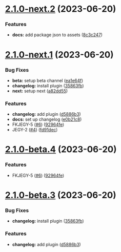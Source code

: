 # [2.1.0-next.2](https://github.com/robence/semantic-release-poc/compare/v2.1.0-next.1...v2.1.0-next.2) (2023-06-20)


### Features

* **docs:** add package json to assets ([8c3c247](https://github.com/robence/semantic-release-poc/commit/8c3c247bc4a048368827bd96e31ec654aa6ad7a2))

# [2.1.0-next.1](https://github.com/robence/semantic-release-poc/compare/v2.0.0...v2.1.0-next.1) (2023-06-20)


### Bug Fixes

* **beta:** setup beta channel ([ea1e64f](https://github.com/robence/semantic-release-poc/commit/ea1e64f8491381ab4356f750bce9b2d26962262c))
* **changelog:** install plugin ([35863fb](https://github.com/robence/semantic-release-poc/commit/35863fb8b48da9d1d5016f841e5cfe6a0484b5c5))
* **next:** setup next ([a82dd55](https://github.com/robence/semantic-release-poc/commit/a82dd55e2bf879725bf14cc03eca5636f1e2525f))


### Features

* **changelog:** add plugin ([d5886b3](https://github.com/robence/semantic-release-poc/commit/d5886b30e6e610fdb4caa6b42a625775b2918ffa))
* **docs:** set up changelog ([e0b21c8](https://github.com/robence/semantic-release-poc/commit/e0b21c81c35a5ea0bb52025e1670d23078cb1857))
* FKJEGY-5 ([#6](https://github.com/robence/semantic-release-poc/issues/6)) ([92964fe](https://github.com/robence/semantic-release-poc/commit/92964fe1cc21781f5624433f70b7562b7c1c7b18))
* JEGY-2 ([#4](https://github.com/robence/semantic-release-poc/issues/4)) ([fd91dec](https://github.com/robence/semantic-release-poc/commit/fd91dec8537517e96248fe7f0254f6462e0631ff))

# [2.1.0-beta.4](https://github.com/robence/semantic-release-poc/compare/v2.1.0-beta.3...v2.1.0-beta.4) (2023-06-20)


### Features

* FKJEGY-5 ([#6](https://github.com/robence/semantic-release-poc/issues/6)) ([92964fe](https://github.com/robence/semantic-release-poc/commit/92964fe1cc21781f5624433f70b7562b7c1c7b18))

# [2.1.0-beta.3](https://github.com/robence/semantic-release-poc/compare/v2.1.0-beta.2...v2.1.0-beta.3) (2023-06-20)


### Bug Fixes

* **changelog:** install plugin ([35863fb](https://github.com/robence/semantic-release-poc/commit/35863fb8b48da9d1d5016f841e5cfe6a0484b5c5))


### Features

* **changelog:** add plugin ([d5886b3](https://github.com/robence/semantic-release-poc/commit/d5886b30e6e610fdb4caa6b42a625775b2918ffa))
